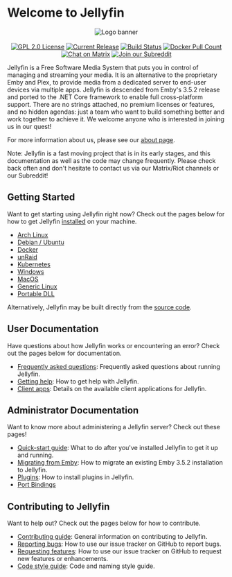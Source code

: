 # Welcome to Jellyfin

<p align="center">
<img alt="Logo banner" src="https://raw.githubusercontent.com/jellyfin/jellyfin-ux/master/branding/SVG/banner-logo-solid.svg?sanitize=true"/>
<br/><br/>
<a href="https://github.com/jellyfin/jellyfin"><img alt="GPL 2.0 License" src="https://img.shields.io/github/license/jellyfin/jellyfin.svg"></a>
<a href="https://github.com/jellyfin/jellyfin/releases"><img alt="Current Release" src="https://img.shields.io/github/release/jellyfin/jellyfin.svg"></a>
<a href="https://cloud.drone.io/jellyfin/jellyfin"><img alt="Build Status" src="https://cloud.drone.io/api/badges/jellyfin/jellyfin/status.svg"></a>
<a href="https://hub.docker.com/r/jellyfin/jellyfin"><img alt="Docker Pull Count" src="https://img.shields.io/docker/pulls/jellyfin/jellyfin.svg"></a>
<a href="https://matrix.to/#/+jellyfin:matrix.org"><img alt="Chat on Matrix" src="https://img.shields.io/matrix/jellyfin:matrix.org.svg?logo=matrix"></a>
<a href="https://www.reddit.com/r/jellyfin/"><img alt="Join our Subreddit" src="https://img.shields.io/badge/reddit-r%2Fjellyfin-%23FF5700.svg"></a>
</p>

Jellyfin is a Free Software Media System that puts you in control of managing and streaming your media. It is an alternative to the proprietary Emby and Plex, to provide media from a dedicated server to end-user devices via multiple apps. Jellyfin is descended from Emby's 3.5.2 release and ported to the .NET Core framework to enable full cross-platform support. There are no strings attached, no premium licenses or features, and no hidden agendas: just a team who want to build something better and work together to achieve it. We welcome anyone who is interested in joining us in our quest!

For more information about us, please see our [about page](/about).

Note: Jellyfin is a fast moving project that is in its early stages, and this documentation as well as the code may change frequently. Please check back often and don't hesitate to contact us via our Matrix/Riot channels or our Subreddit!

## Getting Started

Want to get starting using Jellyfin right now? Check out the pages below for how to get Jellyfin [installed](/administrator-docs/installing) on your machine.

* [Arch Linux](https://aur.archlinux.org/packages/jellyfin/)
* [Debian / Ubuntu](/administrator-docs/installing#debian-ubuntu)
* [Docker](https://hub.docker.com/r/jellyfin/jellyfin)
* [unRaid](/administrator-docs/installing#unraid-docker)
* [Kubernetes](/administrator-docs/installing#kubernetes)
* [Windows](/administrator-docs/installing#windows-x64x86)
* [MacOS](/administrator-docs/installing#macos)
* [Generic Linux](/administrator-docs/installing#linux-generic-amd64)
* [Portable DLL](/administrator-docs/installing#portable-dll)

Alternatively, Jellyfin may be built directly from the [source code](/administrator-docs/building).

## User Documentation

Have questions about how Jellyfin works or encountering an error? Check out the pages below for documentation.

* [Frequently asked questions](/faq): Frequently asked questions about running Jellyfin.
* [Getting help](/user-docs/getting-help): How to get help with Jellyfin.
* [Client apps](/user-docs/apps): Details on the available client applications for Jellyfin.

## Administrator Documentation

Want to know more about administering a Jellyfin server? Check out these pages!

* [Quick-start guide](/administrator-docs/first-time): What to do after you've installed Jellyfin to get it up and running.
* [Migrating from Emby](/administrator-docs/migrate-from-emby): How to migrate an existing Emby 3.5.2 installation to Jellyfin.
* [Plugins](/administrator-docs/plugins): How to install plugins in Jellyfin.
* [Port Bindings](/administrator-docs/port-bindings)

## Contributing to Jellyfin

Want to help out? Check out the pages below for how to contribute.

* [Contributing guide](/contributor-docs/contributing): General information on contributing to Jellyfin.
* [Reporting bugs](/contributor-docs/issues#reporting-bugs): How to use our issue tracker on GitHub to report bugs.
* [Requesting features](/contributor-docs/issues#requesting-features): How to use our issue tracker on GitHub to request new features or enhancements.
* [Code style guide](/contributor-docs/coding-style): Code and naming style guide.
